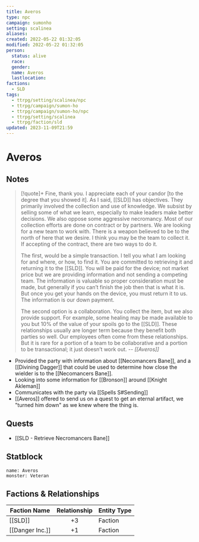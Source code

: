 ```yaml
---
title: Averos
type: npc
campaign: sumonho
setting: scalinea
aliases: 
created: 2022-05-22 01:32:05
modified: 2022-05-22 01:32:05
person:
  status: alive
  race: 
  gender: 
  name: Averos
  lastlocation: 
factions:
  - SLD
tags:
  - ttrpg/setting/scalinea/npc
  - ttrpg/campaign/sumon-ho
  - ttrpg/campaign/sumon-ho/npc
  - ttrpg/setting/scalinea
  - ttrpg/faction/sld
updated: 2023-11-09T21:59
---
```


# Averos

## Notes

> [!quote]+
> Fine, thank you. I appreciate each of your candor [to the degree that you showed it]. As I said, [[SLD]] has objectives. They primarily involved the collection and use of knowledge. We subsist by selling some of what we learn, especially to make leaders make better decisions. We also oppose some aggressive necromancy. Most of our collection efforts are done on contract or by partners. We are looking for a new team to work with. There is a weapon believed to be to the north of here that we desire. I think you may be the team to collect it. If accepting of the contract, there are two ways to do it.
>
> The first, would be a simple transaction. I tell you what I am looking for and where, or how, to find it. You are committed to retrieving it and returning it to the [[SLD]]. You will be paid for the device; not market price but we are providing information and not sending a competing team. The information is valuable so proper consideration must be made, but generally if you can’t finish the job then that is what it is. But once you get your hands on the device, you must return it to us. The information is our down payment.
>
> The second option is a collaboration. You collect the item, but we also provide support. For example, some healing may be made available to you but 10% of the value of your spoils go to the [[SLD]]. These relationships usually are longer term because they benefit both parties so well. Our employees often come from these relationships. But it is rare for a portion of a team to be collaborative and a portion to be transactional; it just doesn’t work out.
> -- <cite>[[Averos]]</cite>

- Provided the party with information about [[Necomancers Bane]], and a [[Divining Dagger]] that could be used to determine how close the wielder is to the [[Necomancers Bane]]. 
- Looking into some information for [[Bronson]] around [[Knight Akleman]]
- Communicates with the party via [[Spells S#Sending]]
- [[Averos]] offered to send us on a quest to get an eternal artifact, we "turned him down" as we knew where the thing is.

## Quests

- [[SLD - Retrieve Necromancers Bane]]

## Statblock

```statblock
name: Averos
monster: Veteran
```


## Factions & Relationships
| Faction Name    | Relationship | Entity Type |
| --------------- |:------------:| ----------- |
| [[SLD]]         |      +3      | Faction     |
| [[Danger Inc.]] |      +1      | Faction     | 
